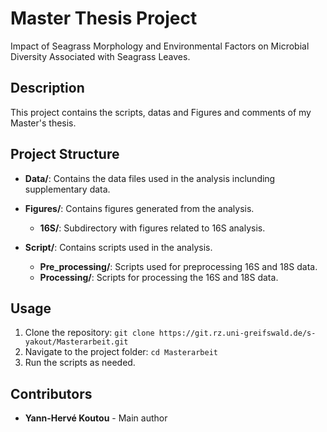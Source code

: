 # Master Thesis Project
Impact of Seagrass Morphology and Environmental Factors on Microbial Diversity Associated with Seagrass Leaves.

## Description

This project contains the scripts, datas and Figures and comments of my Master's thesis.

## Project Structure

- **Data/**: Contains the data files used in the analysis inclunding supplementary data.

- **Figures/**: Contains figures generated from the analysis.
  - **16S/**: Subdirectory with figures related to 16S analysis.

- **Script/**: Contains scripts used in the analysis.
  - **Pre_processing/**: Scripts used for preprocessing 16S and 18S data.
  - **Processing/**: Scripts for processing the 16S and 18S data.




## Usage

1. Clone the repository: `git clone https://git.rz.uni-greifswald.de/s-yakout/Masterarbeit.git`
2. Navigate to the project folder: `cd Masterarbeit`
3. Run the scripts as needed.

## Contributors

- **Yann-Hervé Koutou** - Main author
